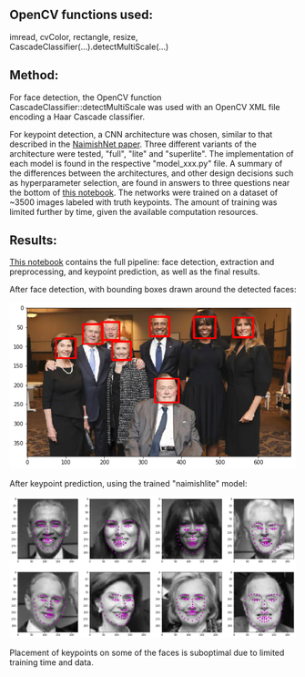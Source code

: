 
## OpenCV functions used:

imread, cvColor, rectangle, resize, CascadeClassifier(...).detectMultiScale(...)

## Method:

For face detection, the OpenCV function CascadeClassifier::detectMultiScale was used with an OpenCV XML file encoding a Haar Cascade classifier.

For keypoint detection, a CNN architecture was chosen, similar to that described in the [NaimishNet paper](1710.00977_NaimishNet.pdf). Three different variants of the architecture were tested, "full", "lite" and "superlite". The implementation of each model is found in the respective "model_xxx.py" file. A summary of the differences between the architectures, and other design decisions such as hyperparameter selection, are found in answers to three questions near the bottom of [this notebook](2.%20Define%20the%20Network%20Architecture-lite.ipynb). The networks were trained on a dataset of ~3500 images labeled with truth keypoints. The amount of training was limited further by time, given the available computation resources.

## Results:

[This notebook](3.%20Facial%20Keypoint%20Detection,%20Complete%20Pipeline-lite.ipynb) contains the full pipeline: face detection, extraction and preprocessing, and keypoint prediction, as well as the final results.

After face detection, with bounding boxes drawn around the detected faces:

![foo](images/alltogether_faces.png)

After keypoint prediction, using the trained "naimishlite" model:

![foo](images/alltogether_keypts.png)

Placement of keypoints on some of the faces is suboptimal due to limited training time and data.
